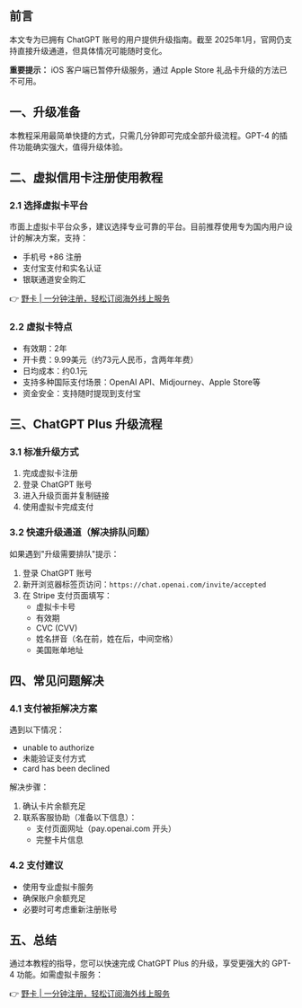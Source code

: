 ## 前言

本文专为已拥有 ChatGPT 账号的用户提供升级指南。截至 2025年1月，官网仍支持直接升级通道，但具体情况可能随时变化。

**重要提示：** iOS 客户端已暂停升级服务，通过 Apple Store 礼品卡升级的方法已不可用。

## 一、升级准备

本教程采用最简单快捷的方式，只需几分钟即可完成全部升级流程。GPT-4 的插件功能确实强大，值得升级体验。

## 二、虚拟信用卡注册使用教程

### 2.1 选择虚拟卡平台

市面上虚拟卡平台众多，建议选择专业可靠的平台。目前推荐使用专为国内用户设计的解决方案，支持：
- 手机号 +86 注册
- 支付宝支付和实名认证
- 银联通道安全购汇

👉 [野卡 | 一分钟注册，轻松订阅海外线上服务](https://bit.ly/bewildcard)

### 2.2 虚拟卡特点

- 有效期：2年
- 开卡费：9.99美元（约73元人民币，含两年年费）
- 日均成本：约0.1元
- 支持多种国际支付场景：OpenAI API、Midjourney、Apple Store等
- 资金安全：支持随时提现到支付宝

## 三、ChatGPT Plus 升级流程

### 3.1 标准升级方式

1. 完成虚拟卡注册
2. 登录 ChatGPT 账号
3. 进入升级页面并复制链接
4. 使用虚拟卡完成支付

### 3.2 快速升级通道（解决排队问题）

如果遇到"升级需要排队"提示：
1. 登录 ChatGPT 账号
2. 新开浏览器标签页访问：`https://chat.openai.com/invite/accepted`
3. 在 Stripe 支付页面填写：
   - 虚拟卡卡号
   - 有效期
   - CVC (CVV)
   - 姓名拼音（名在前，姓在后，中间空格）
   - 美国账单地址

## 四、常见问题解决

### 4.1 支付被拒解决方案

遇到以下情况：
- unable to authorize
- 未能验证支付方式
- card has been declined

解决步骤：
1. 确认卡片余额充足
2. 联系客服协助（准备以下信息）：
   - 支付页面网址（pay.openai.com 开头）
   - 完整卡片信息

### 4.2 支付建议

- 使用专业虚拟卡服务
- 确保账户余额充足
- 必要时可考虑重新注册账号

## 五、总结

通过本教程的指导，您可以快速完成 ChatGPT Plus 的升级，享受更强大的 GPT-4 功能。如需虚拟卡服务：

👉 [野卡 | 一分钟注册，轻松订阅海外线上服务](https://bit.ly/bewildcard)